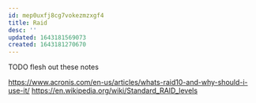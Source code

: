 ```yaml
---
id: mep0uxfj8cg7vokezmzxgf4
title: Raid
desc: ''
updated: 1643181569073
created: 1643181270670
---
```



TODO flesh out these notes

<https://www.acronis.com/en-us/articles/whats-raid10-and-why-should-i-use-it/>
<https://en.wikipedia.org/wiki/Standard_RAID_levels>
